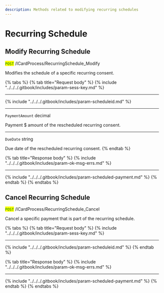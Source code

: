 ```yaml
---
description: Methods related to modifying recurring schedules
---
```


# Recurring Schedule

## Modify Recurring Schedule

<mark style="color:green;">`POST`</mark> /ICardProcess/RecurringSchedule\_Modify

Modifies the schedule of a specific recurring consent.

{% tabs %}
{% tab title="Request body" %}
{% include "../../../.gitbook/includes/param-sess-key.md" %}

***

{% include "../../../.gitbook/includes/param-scheduleid.md" %}

***

`PaymentAmount` decimal

Payment $ amount of the rescheduled recurring consent.

***

`DueDate` string

Due date of the rescheduled recurring consent.
{% endtab %}

{% tab title="Response body" %}
{% include "../../../.gitbook/includes/param-ok-msg-errs.md" %}

***

{% include "../../../.gitbook/includes/param-scheduled-payment.md" %}
{% endtab %}
{% endtabs %}





## Cancel Recurring Schedule

<mark style="color:green;">`POST`</mark> /ICardProcess/RecurringSchedule\_Cancel

Cancel a specific payment that is part of the recurring schedule.

{% tabs %}
{% tab title="Request body" %}
{% include "../../../.gitbook/includes/param-sess-key.md" %}

***

{% include "../../../.gitbook/includes/param-scheduleid.md" %}
{% endtab %}

{% tab title="Response body" %}
{% include "../../../.gitbook/includes/param-ok-msg-errs.md" %}

***

{% include "../../../.gitbook/includes/param-scheduled-payment.md" %}
{% endtab %}
{% endtabs %}



